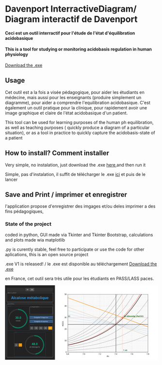 
# Davenport InterractiveDiagram/ Diagram interactif de Davenport
#### Ceci est un outil interractif pour l'étude de l'état d'équilibration acidobasique 
#### This is a tool for studying or monitoring acidobasis regulation in human physiology
[Download the .exe](https://github.com/KharabinDev42/Davenport-InterractiveDiagramm/raw/97b7a64244c2142d58ac7e6ac25d5feb5fede69b/DAVENPORT_ITERRACTIVE_DIAGRAM.exe)

## Usage
Cet outil est a la fois a visée pédagogique, pour aider les étudiants en médecine, mais aussi pour les enseignants (produire simplement un diagramme), pour aider a comprendre l'equilibration acidobasique.
C'est également  un outil pratique pour la clinique,  pour rapidement avoir une image graphique et claire de l'état acidobasique d'un patient.

This tool can be used for learning purposes of the human ph equilibration, as well as teaching purposes ( quickly produce a diagram of a particular situation), or as a tool in practice to quickly capture the acidobasis-state of a patient

## How to install? Comment installer
Very simple, no instalation, just download the .exe [here](https://github.com/KharabinDev42/Davenport-InterractiveDiagramm/raw/97b7a64244c2142d58ac7e6ac25d5feb5fede69b/DAVENPORT_ITERRACTIVE_DIAGRAM.exe),and then run it

Simple, pas d'instalation, il suffit de télécharger le .exe [ici](https://github.com/KharabinDev42/Davenport-InterractiveDiagramm/raw/97b7a64244c2142d58ac7e6ac25d5feb5fede69b/DAVENPORT_ITERRACTIVE_DIAGRAM.exe) et puis de le lancer


## Save and Print / imprimer et enregistrer

l'application propose d'enregistrer des imgages et/ou deles imprimer a des fins pédagogiques, 

### State of the project
coded in python, GUI made via Tkinter and Tkinter Bootstrap, calculations and plots made wia matplotlib

.py is curently stable, feel free to participate or use the code for other aplications, this is an open source project

.exe V1 is released! / le .exe est disponible au téléchargement [Download the .exe](https://github.com/KharabinDev42/Davenport-InterractiveDiagramm/raw/97b7a64244c2142d58ac7e6ac25d5feb5fede69b/DAVENPORT_ITERRACTIVE_DIAGRAM.exe)

en France, cet outil sera très utile pour les étudiants en PASS/LASS paces.

![image](images/EXAMPLE1.png)
